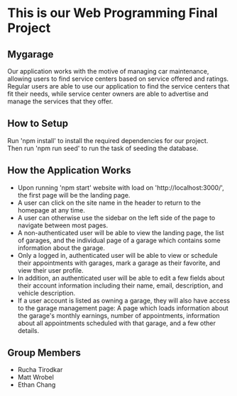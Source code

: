 # This is our Web Programming Final Project

## Mygarage

Our application works with the motive of managing car maintenance, allowing users to find service centers based on service offered and ratings. Regular users are able to use our application to find the service centers that fit their needs, while service center owners are able to advertise and manage the services that they offer.

## How to Setup
Run 'npm install' to install the required dependencies for our project.  
Then run 'npm run seed' to run the task of seeding the database.

## How the Application Works
- Upon running 'npm start' website with load on 'http://localhost:3000/', the first page will be the landing page.
- A user can click on the site name in the header to return to the homepage at any time.
- A user can otherwise use the sidebar on the left side of the page to navigate between most pages.
- A non-authenticated user will be able to view the landing page, the list of garages, and the individual page of a garage which contains some information about the garage.
- Only a logged in, authenticated user will be able to view or schedule their appointments with garages, mark a garage as their favorite, and view their user profile. 
- In addition, an authenticated user will be able to edit a few fields about their account information including their name, email, description, and vehicle description.
- If a user account is listed as owning a garage, they will also have access to the garage management page: A page which loads information about the garage's monthly earnings, number of appointments, information about all appointments scheduled with that garage, and a few other details.

## Group Members 
- Rucha Tirodkar
- Matt Wrobel
- Ethan Chang
